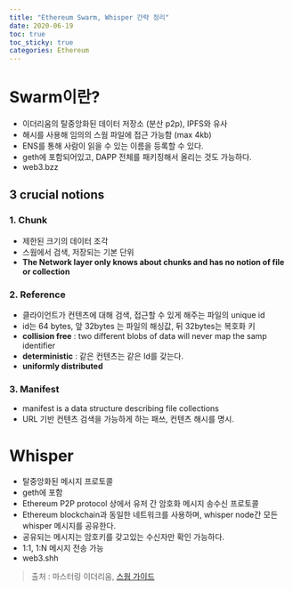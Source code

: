 ```yaml
---
title: "Ethereum Swarm, Whisper 간략 정리"
date: 2020-06-19
toc: true
toc_sticky: true
categories: Ethereum
---
```


# Swarm이란?
- 이더리움의 탈중앙화된 데이터 저장소 (분산 p2p), IPFS와 유사
- 해시를 사용해 임의의 스웜 파일에 접근 가능함 (max 4kb)
- ENS를 통해 사람이 읽을 수 있는 이름을 등록할 수 있다.
- geth에 포함되어있고, DAPP 전체를 패키징해서 올리는 것도 가능하다.
- web3.bzz 

## 3 crucial notions

### 1. Chunk
- 제한된 크기의 데이터 조각
- 스웜에서 검색, 저장되는 기본 단위
- __The Network layer only knows about chunks and has no notion of file or collection__

### 2. Reference
- 클라이언트가 컨텐츠에 대해 검색, 접근할 수 있게 해주는 파일의 unique id
- id는 64 bytes, 앞 32bytes 는 파일의 해싱값, 뒤 32bytes는 복호화 키 
- __collision free__ : two different blobs of data will never map the samp identifier
- __deterministic__ : 같은 컨텐츠는 같은 Id를 갖는다.
- __uniformly distributed__

### 3. Manifest
- manifest is a data structure describing file collections
- URL 기반 컨텐츠 검색을 가능하게 하는 패쓰, 컨텐츠 해시를 명시.


# Whisper
- 탈중앙화된 메시지 프로토콜
- geth에 포함
- Ethereum P2P protocol 상에서 유저 간 암호화 메시지 송수신 프로토콜
- Ethereum blockchain과 동일한 네트워크를 사용하며, whisper node간 모든 whisper 메시지를 공유한다.
- 공유되는 메시지는 암호키를 갖고있는 수신자만 확인 가능하다.
- 1:1, 1:N 메시지 전송 가능
- web3.shh




> 출처 : 마스터링 이더리움, [스웜 가이드](https://swarm-guide.readthedocs.io/en/latest/introduction.html)
